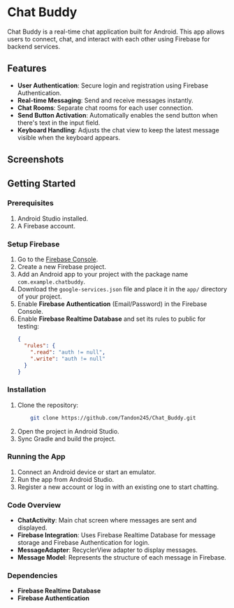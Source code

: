 # Chat Buddy
Chat Buddy is a real-time chat application built for Android. This app allows users to connect, chat, and interact with each other using Firebase for backend services. 

## Features

- **User Authentication**: Secure login and registration using Firebase Authentication.
- **Real-time Messaging**: Send and receive messages instantly.
- **Chat Rooms**: Separate chat rooms for each user connection.
- **Send Button Activation**: Automatically enables the send button when there's text in the input field.
- **Keyboard Handling**: Adjusts the chat view to keep the latest message visible when the keyboard appears.

## Screenshots


## Getting Started

### Prerequisites

1. Android Studio installed.
2. A Firebase account.

### Setup Firebase

1. Go to the [Firebase Console](https://console.firebase.google.com/).
2. Create a new Firebase project.
3. Add an Android app to your project with the package name `com.example.chatbuddy`.
4. Download the `google-services.json` file and place it in the `app/` directory of your project.
5. Enable **Firebase Authentication** (Email/Password) in the Firebase Console.
6. Enable **Firebase Realtime Database** and set its rules to public for testing:
   ```json
   {
     "rules": {
       ".read": "auth != null",
       ".write": "auth != null"
     }
   }


### Installation

1. Clone the repository:
    ```bash
        git clone https://github.com/Tandon245/Chat_Buddy.git 
   ```
2. Open the project in Android Studio.
3. Sync Gradle and build the project.

### Running the App

1. Connect an Android device or start an emulator.
2. Run the app from Android Studio.
3. Register a new account or log in with an existing one to start chatting.

### Code Overview

- **ChatActivity**: Main chat screen where messages are sent and displayed.
- **Firebase Integration**: Uses Firebase Realtime Database for message storage and Firebase Authentication for login.
- **MessageAdapter**: RecyclerView adapter to display messages.
- **Message Model**: Represents the structure of each message in Firebase.

### Dependencies

- **Firebase Realtime Database**
- **Firebase Authentication**

